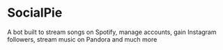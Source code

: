 # SocialPie

A bot built to stream songs on Spotify, manage accounts, gain Instagram followers, stream music on Pandora and much more
